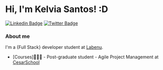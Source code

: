# Hi, I'm Kelvia Santos! :D

[![Linkedin Badge](https://img.shields.io/badge/-LinkedIn-blue?style=flat-square&logo=Linkedin&logoColor=white&link=https://www.linkedin.com/in/fagnerpsantos/)](https://www.linkedin.com/in/kelvia-kelline/)
[![Twitter Badge](https://img.shields.io/badge/-Twitter-1ca0f1?style=flat-square&labelColor=1ca0f1&logo=twitter&logoColor=white&link=https://twitter.com/fagnerpsantos)](https://twitter.com/UltimoK_)

### About me
I'm a {Full Stack} developer student at [Labenu](https://www.labenu.com.br/).

- [Courses]👨🏼‍🏫 - Post-graduate student - Agile Project Management at [CesarSchool](https://www.cesar.school/)
